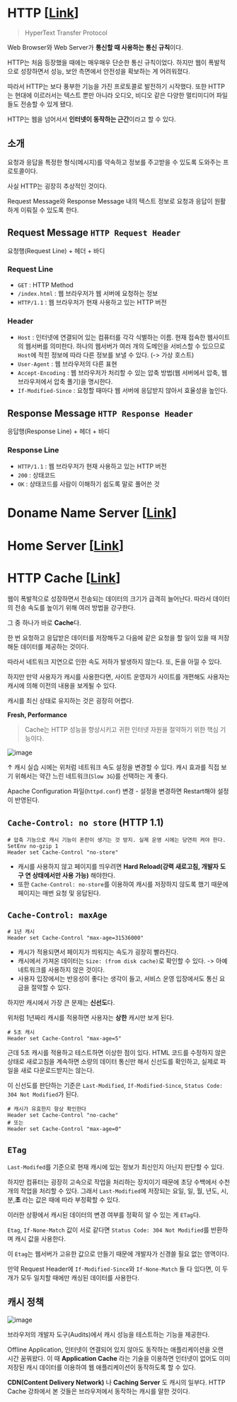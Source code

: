 # HTTP [[Link](https://www.youtube.com/playlist?list=PLuHgQVnccGMBd-v_DjNm61EBaDpYZSV1Z)]

> HyperText Transfer Protocol

Web Browser와 Web Server가 **통신할 때 사용하는 통신 규칙**이다.

HTTP는 처음 등장했을 때에는 매우매우 단순한 통신 규칙이었다. 하지만 웹이 폭발적으로 성장하면서 성능, 보안 측면에서 안전성을 확보하는 게 어려워졌다.

따라서 HTTP는 보다 풍부한 기능을 가진 프로토콜로 발전하기 시작했다. 또한 HTTP는 현대에 이르러서는 텍스트 뿐만 아니라 오디오, 비디오 같은 다양한 멀티미디어 파일들도 전송할 수 있게 됐다.

HTTP는 웹을 넘어서서 **인터넷이 동작하는 근간**이라고 할 수 있다.


## 소개
요청과 응답을 특정한 형식(메시지)를 약속하고 정보를 주고받을 수 있도록 도와주는 프로토콜이다.

사실 HTTP는 굉장히 추상적인 것이다.

Request Message와 Response Message 내의 텍스트 정보로 요청과 응답이 원활하게 이뤄질 수 있도록 한다.


## Request Message `HTTP Request Header`
요청행(Request Line) + 헤더 + 바디

### Request Line
- `GET` : HTTP Method
- `/index.html` : 웹 브라우저가 웹 서버에 요청하는 정보
- `HTTP/1.1` : 웹 브라우저가 현재 사용하고 있는 HTTP 버전

### Header
- `Host` : 인터넷에 연결되어 있는 컴퓨터를 각각 식별하는 이름. 현재 접속한 웹사이트의 웹서버를 의미한다. 하나의 웹서버가 여러 개의 도메인을 서비스할 수 있으므로 `Host`에 적힌 정보에 따라 다른 정보를 보낼 수 있다. (-> 가상 호스트)
- `User-Agent` : 웹 브라우저의 다른 표현
- `Accept-Encoding` : 웹 브라우저가 처리할 수 있는 압축 방법(웹 서버에서 압축, 웹 브라우저에서 압축 풀기)을 명시한다.
- `If-Modified-Since` : 요청할 때마다 웹 서버에 응답받지 않아서 효율성을 높인다.


## Response Message `HTTP Response Header`
응답행(Response Line) + 헤더 + 바디

### Response Line
- `HTTP/1.1` : 웹 브라우저가 현재 사용하고 있는 HTTP 버전
- `200` : 상태코드
- `OK` : 상태코드를 사람이 이해하기 쉽도록 말로 풀어쓴 것


# Doname Name Server [[Link](https://www.youtube.com/playlist?list=PLuHgQVnccGMCI75J-rC8yZSVGZq3gYsFp)]






# Home Server [[Link](https://www.youtube.com/playlist?list=PLuHgQVnccGMA52uRBmSwqcvtI5IMoFclJ)]











# HTTP Cache [[Link](https://www.youtube.com/playlist?list=PLuHgQVnccGMAM6VAWEKtaUnvzePCxnUVo)]

웹이 폭발적으로 성장하면서 전송되는 데이터의 크기가 급격히 늘어난다. 따라서 데이터의 전송 속도를 높이기 위해 여러 방법을 강구한다.

그 중 하나가 바로 **Cache**다.

한 번 요청하고 응답받은 데이터를 저장해두고 다음에 같은 요청을 할 일이 있을 때 저장해둔 데이터를 제공하는 것이다.

따라서 네트워크 지연으로 인한 속도 저하가 발생하지 않는다. 또, 돈을 아낄 수 있다.

하지만 만약 사용자가 캐시를 사용한다면, 사이트 운영자가 사이트를 개편해도 사용자는 캐시에 의해 이전의 내용을 보게될 수 있다.

캐시를 최신 상태로 유지하는 것은 굉장히 어렵다.

**Fresh, Performance**

> Cache는 HTTP 성능을 향상시키고 귀한 인터넷 자원을 절약하기 위한 핵심 기능이다.

![image](https://user-images.githubusercontent.com/37951612/80375735-ba1a8a80-88d3-11ea-8bba-93f06a73c673.png)

↑ 캐시 실습 시에는 위처럼 네트워크 속도 설정을 변경할 수 있다. 캐시 효과를 직접 보기 위해서는 약간 느린 네트워크(`Slow 3G`)를 선택하는 게 좋다.

Apache Configuration 파일(`httpd.conf`) 변경 - 설정을 변경하면 Restart해야 설정이 반영된다.

## `Cache-Control: no store` (HTTP 1.1)

```
# 압축 기능으로 캐시 기능이 혼란이 생기는 것 방지. 실제 운영 시에는 당연히 켜야 한다.
SetEnv no-gzip 1
Header set Cache-Control "no-store"
```

- 캐시를 사용하지 않고 페이지를 띄우려면 **Hard Reload(강력 새로고침, 개발자 도구 연 상태에서만 사용 가능)** 해야한다.
- 또한 `Cache-Control: no-store`를 이용하여 캐시를 저장하지 않도록 했기 때문에 페이지는 매번 요청 및 응답된다.


## `Cache-Control: maxAge`

```
# 1년 캐시
Header set Cache-Control "max-age=31536000"
```

- 캐시가 적용되면서 페이지가 띄워지는 속도가 굉장히 빨라진다.
- 캐시에서 가져온 데이터는 `Size: (from disk cache)`로 확인할 수 있다. -> 아예 네트워크를 사용하지 않은 것이다.
- 사용자 입장에서는 반응성이 좋다는 생각이 들고, 서비스 운영 입장에서도 통신 요금을 절약할 수 있다.

하지만 캐시에서 가장 큰 문제는 **신선도**다.

위처럼 1년짜리 캐시를 적용하면 사용자는 **상한** 캐시만 보게 된다.

```
# 5초 캐시
Header set Cache-Control "max-age=5"
```

근데 5초 캐시를 적용하고 테스트하면 이상한 점이 있다. HTML 코드를 수정하지 않은 상태로 새로고침을 계속하면 소량의 데이터 통신만 해서 신선도를 확인하고, 
실제로 파일을 새로 다운로드받지는 않는다.

이 신선도를 판단하는 기준은 `Last-Modified`, `If-Modified-Since`, `Status Code: 304 Not Modified`가 된다.

```
# 캐시가 유효한지 항상 확인한다
Header set Cache-Control "no-cache"
# 또는
Header set Cache-Control "max-age=0"
```


## `ETag`

`Last-Modifed`를 기준으로 현재 캐시에 있는 정보가 최신인지 아닌지 판단할 수 있다.

하지만 컴퓨터는 굉장히 고속으로 작업을 처리하는 장치이기 때문에 초당 수백에서 수천 개의 작업을 처리할 수 있다. 
그래서 `Last-Modified`에 저장되는 요일, 일, 월, 년도, 시,분,**초** 라는 값은 때에 따라 부정확할 수 있다.

이러한 상황에서 캐시된 데이터의 변경 여부를 정확히 알 수 있는 게 `ETag`다.

`Etag`, `If-None-Match` 값이 서로 같다면 `Status Code: 304 Not Modified`를 반환하며 캐시 값을 사용한다.

이 `Etag`는 웹서버가 고유한 값으로 만들기 때문에 개발자가 신경쓸 필요 없는 영역이다.

만약 Request Header에 `If-Modified-Since`와 `If-None-Match` 둘 다 있다면, 이 두 개가 모두 일치할 때에만 
캐싱된 데이터를 사용한다.


## 캐시 정책
![image](https://user-images.githubusercontent.com/37951612/80398932-5e5ff980-88f3-11ea-8060-4a9855d09399.png)

브라우저의 개발자 도구(Audits)에서 캐시 성능을 테스트하는 기능을 제공한다.

Offline Application, 인터넷이 연결되어 있지 않아도 동작하는 애플리케이션을 오랜 시간 꿈꿔왔다. 
이 때 **Application Cache** 라는 기술을 이용하면 인터넷이 없어도 이미 저장된 캐시 데이터를 이용하여 웹 애플리케이션이 동작하도록 할 수 있다.

**CDN(Content Delivery Network)** 나 **Caching Server** 도 캐시의 일부다. HTTP Cache 강좌에서 본 것들은 브라우저에서 동작하는 캐시를 말한 것이다.
